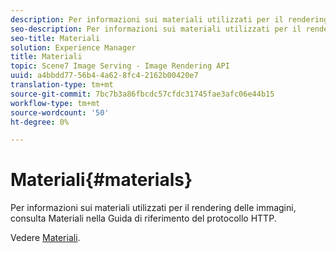 ```yaml
---
description: Per informazioni sui materiali utilizzati per il rendering delle immagini, consulta Materiali nella Guida di riferimento del protocollo HTTP.
seo-description: Per informazioni sui materiali utilizzati per il rendering delle immagini, consulta Materiali nella Guida di riferimento del protocollo HTTP.
seo-title: Materiali
solution: Experience Manager
title: Materiali
topic: Scene7 Image Serving - Image Rendering API
uuid: a4bbdd77-56b4-4a62-8fc4-2162b00420e7
translation-type: tm+mt
source-git-commit: 7bc7b3a86fbcdc57cfdc31745fae3afc06e44b15
workflow-type: tm+mt
source-wordcount: '50'
ht-degree: 0%

---
```



# Materiali{#materials}

Per informazioni sui materiali utilizzati per il rendering delle immagini, consulta Materiali nella Guida di riferimento del protocollo HTTP.

Vedere [Materiali](../../../../../ir-api/http-protocol/image-rendering-api-ref/c-ir-http-protocol-ref/c-ir-http-protocol-syntax-and-features/c-ir-http-materials/c-ir-http-materials.md#concept-45af2ab5694b4cfdadf1211ce3f5ed0f).
